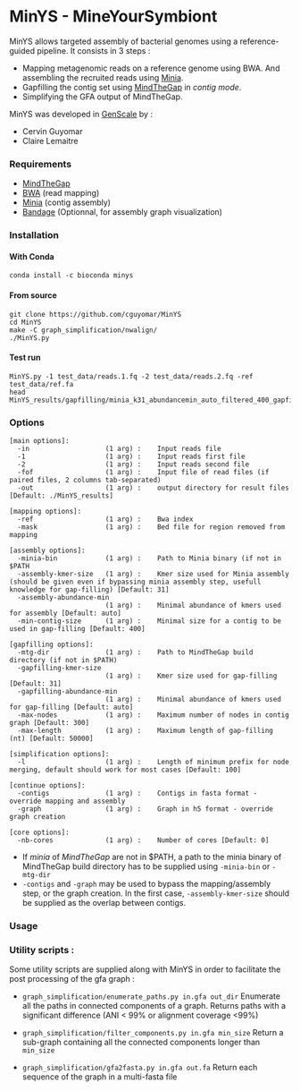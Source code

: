 # MinYS - MineYourSymbiont



MinYS allows targeted assembly of bacterial genomes using a reference-guided pipeline. It consists in 3 steps :

- Mapping metagenomic reads on a reference genome using BWA. And assembling the recruited reads using [Minia](https://github.com/GATB/minia).
- Gapfilling the contig set using [MindTheGap](https://github.com/GATB/MindTheGap) in *contig mode*.
- Simplifying the GFA output of MindTheGap.



MinYS was developed in [GenScale](https://team.inria.fr/genscale/) by :

- Cervin Guyomar
- Claire Lemaitre



### Requirements

- [MindTheGap](https://github.com/GATB/MindTheGap)
- [BWA](http://bio-bwa.sourceforge.net/) (read mapping)
- [Minia](https://github.com/GATB/minia) (contig assembly)
- [Bandage](https://github.com/rrwick/Bandage) (Optionnal, for assembly graph visualization)

### Installation

#### With Conda

```
conda install -c bioconda minys
```

#### From source
```
git clone https://github.com/cguyomar/MinYS
cd MinYS
make -C graph_simplification/nwalign/
./MinYS.py
```

#### Test run
```
MinYS.py -1 test_data/reads.1.fq -2 test_data/reads.2.fq -ref test_data/ref.fa
head MinYS_results/gapfilling/minia_k31_abundancemin_auto_filtered_400_gapfilling_k31_abundancemin_auto.simplified.gfa
```

### Options

```
[main options]:
  -in                   (1 arg) :    Input reads file
  -1                    (1 arg) :    Input reads first file
  -2                    (1 arg) :    Input reads second file
  -fof                  (1 arg) :    Input file of read files (if paired files, 2 columns tab-separated)
  -out                  (1 arg) :    output directory for result files [Default: ./MinYS_results]

[mapping options]:
  -ref                  (1 arg) :    Bwa index
  -mask                 (1 arg) :    Bed file for region removed from mapping

[assembly options]:
  -minia-bin            (1 arg) :    Path to Minia binary (if not in $PATH
  -assembly-kmer-size   (1 arg) :    Kmer size used for Minia assembly (should be given even if bypassing minia assembly step, usefull knowledge for gap-filling) [Default: 31]
  -assembly-abundance-min
                        (1 arg) :    Minimal abundance of kmers used for assembly [Default: auto]
  -min-contig-size      (1 arg) :    Minimal size for a contig to be used in gap-filling [Default: 400]

[gapfilling options]:
  -mtg-dir              (1 arg) :    Path to MindTheGap build directory (if not in $PATH)
  -gapfilling-kmer-size
                        (1 arg) :    Kmer size used for gap-filling [Default: 31]
  -gapfilling-abundance-min
                        (1 arg) :    Minimal abundance of kmers used for gap-filling [Default: auto]
  -max-nodes            (1 arg) :    Maximum number of nodes in contig graph [Default: 300]
  -max-length           (1 arg) :    Maximum length of gap-filling (nt) [Default: 50000]

[simplification options]:
  -l                    (1 arg) :    Length of minimum prefix for node merging, default should work for most cases [Default: 100]

[continue options]:
  -contigs              (1 arg) :    Contigs in fasta format - override mapping and assembly
  -graph                (1 arg) :    Graph in h5 format - override graph creation

[core options]:
  -nb-cores             (1 arg) :    Number of cores [Default: 0]

```

- If *minia* of *MindTheGap* are not in $PATH, a path to the minia binary of MindTheGap build directory has to be supplied using `-minia-bin` or `-mtg-dir`
- `-contigs` and `-graph` may be used to bypass the mapping/assembly step, or the graph creation.
  In the first case, `-assembly-kmer-size` should be supplied as the overlap between contigs.


### Usage
### Utility scripts :

Some utility scripts are supplied along with MinYS in order to facilitate the post processing of the gfa graph :

- `graph_simplification/enumerate_paths.py in.gfa out_dir`
  Enumerate all the paths in connected components of a graph. Returns paths with a significant difference (ANI < 99\% or alignment coverage <99\%)

- `graph_simplification/filter_components.py in.gfa min_size`
   Return a sub-graph containing all the connected components longer than `min_size`

- `graph_simplification/gfa2fasta.py in.gfa out.fa`
  Return each sequence of the graph in a multi-fasta file

